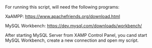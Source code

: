 For running this script, will need the following programs:

XaAMPP: https://www.apachefriends.org/download.html

MySQL Workbench: https://dev.mysql.com/downloads/workbench/

After starting MySQL Server from XAMP Control Panel, you cand start MySQL Workbench, create a new connection and open my script.

